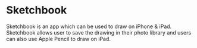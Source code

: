 # Sketchbook
Sketchbook is an app which can be used to draw on iPhone &amp; iPad. Sketchbook allows user to save the drawing in their photo library and users can also use Apple Pencil to draw on iPad.
